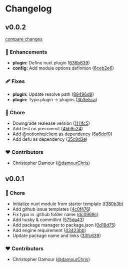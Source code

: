 # Changelog


## v0.0.2

[compare changes](https://github.com/damourChris/nuxt-notion-cms/compare/v0.0.1...v0.0.2)

### 🚀 Enhancements

- **plugin:** Define nuxt plugin ([636b639](https://github.com/damourChris/nuxt-notion-cms/commit/636b639))
- **config:** Add module options definition ([6ceb2e6](https://github.com/damourChris/nuxt-notion-cms/commit/6ceb2e6))

### 🩹 Fixes

- **plugin:** Update resolve path ([89496d9](https://github.com/damourChris/nuxt-notion-cms/commit/89496d9))
- **plugin:** Typo plugin -> plugins ([3b3e5ca](https://github.com/damourChris/nuxt-notion-cms/commit/3b3e5ca))

### 🏡 Chore

- Downgrade realease version ([1111fc5](https://github.com/damourChris/nuxt-notion-cms/commit/1111fc5))
- Add test on precommit ([45b9c24](https://github.com/damourChris/nuxt-notion-cms/commit/45b9c24))
- Add @notionhq/client as dependency ([6a6dcf0](https://github.com/damourChris/nuxt-notion-cms/commit/6a6dcf0))
- Add defu as dependency ([35c8d2e](https://github.com/damourChris/nuxt-notion-cms/commit/35c8d2e))

### ❤️ Contributors

- Christopher Damour ([@damourChris](http://github.com/damourChris))

## v0.0.1


### 🏡 Chore

- Initialize nuxt module from starter template ([f380b3b](https://github.com/damourChris/nuxt-notion-cms/commit/f380b3b))
- Add github issue templates ([4c0f476](https://github.com/damourChris/nuxt-notion-cms/commit/4c0f476))
- Fix typo in .github folder name ([dc0969c](https://github.com/damourChris/nuxt-notion-cms/commit/dc0969c))
- Add husky & commitlint ([575da43](https://github.com/damourChris/nuxt-notion-cms/commit/575da43))
- Add package manager to package.json ([0d18d75](https://github.com/damourChris/nuxt-notion-cms/commit/0d18d75))
- Add engine requirement ([43423bb](https://github.com/damourChris/nuxt-notion-cms/commit/43423bb))
- Update package name and links ([33fc639](https://github.com/damourChris/nuxt-notion-cms/commit/33fc639))

### ❤️ Contributors

- Christopher Damour ([@damourChris](http://github.com/damourChris))

